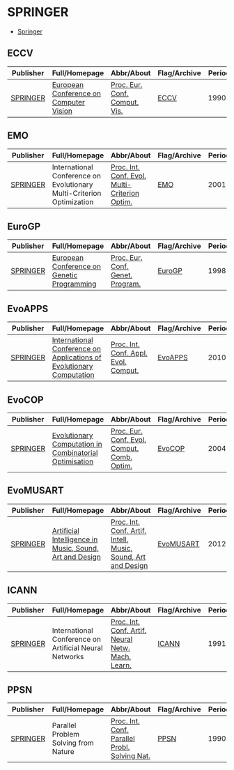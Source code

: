 # SPRINGER

- [Springer](https://link.springer.com/)

## ECCV

|Publisher|Full/Homepage|Abbr/About|Flag/Archive|Period|Top|CCF|CAS|JCR|IF|Type|
|-|-|-|-|-|-|-|-|-|-|-|
|[SPRINGER](https://link.springer.com/)|[European Conference on Computer Vision](https://eccv.ecva.net/)|[Proc. Eur. Conf. Comput. Vis.](https://eccv.ecva.net/)|[ECCV](https://link.springer.com/conference/eccv)|1990-|False|B||||Computer Vision; European Conference|

## EMO

|Publisher|Full/Homepage|Abbr/About|Flag/Archive|Period|Top|CCF|CAS|JCR|IF|Type|
|-|-|-|-|-|-|-|-|-|-|-|
|[SPRINGER](https://link.springer.com/)|International Conference on Evolutionary Multi-Criterion Optimization|[Proc. Int. Conf. Evol. Multi-Criterion Optim.](https://emo2025.org/)|[EMO](https://link.springer.com/conference/emo)|2001-|False|||||Evolutionary Computation|

## EuroGP

|Publisher|Full/Homepage|Abbr/About|Flag/Archive|Period|Top|CCF|CAS|JCR|IF|Type|
|-|-|-|-|-|-|-|-|-|-|-|
|[SPRINGER](https://link.springer.com/)|[European Conference on Genetic Programming](https://www.evostar.org/)|[Proc. Eur. Conf. Genet. Program.](https://www.evostar.org/2025/eurogp/)|[EuroGP](https://link.springer.com/conference/eurogp)|1998-|False|||||European Conference; Evolutionary Computation|

## EvoAPPS

|Publisher|Full/Homepage|Abbr/About|Flag/Archive|Period|Top|CCF|CAS|JCR|IF|Type|
|-|-|-|-|-|-|-|-|-|-|-|
|[SPRINGER](https://link.springer.com/)|[International Conference on Applications of Evolutionary Computation](https://www.evostar.org/)|[Proc. Int. Conf. Appl. Evol. Comput.](https://www.evostar.org/2025/evoapps/)|[EvoAPPS](https://link.springer.com/conference/evoapplications)|2010-|False|||||European Conference; Evolutionary Computation|

## EvoCOP

|Publisher|Full/Homepage|Abbr/About|Flag/Archive|Period|Top|CCF|CAS|JCR|IF|Type|
|-|-|-|-|-|-|-|-|-|-|-|
|[SPRINGER](https://link.springer.com/)|[Evolutionary Computation in Combinatorial Optimisation](https://www.evostar.org/)|[Proc. Eur. Conf. Evol. Comput. Comb. Optim.](https://www.evostar.org/2025/evocop/)|[EvoCOP](https://link.springer.com/conference/evocop)|2004-|False|||||European Conference; Evolutionary Computation|

## EvoMUSART

|Publisher|Full/Homepage|Abbr/About|Flag/Archive|Period|Top|CCF|CAS|JCR|IF|Type|
|-|-|-|-|-|-|-|-|-|-|-|
|[SPRINGER](https://link.springer.com/)|[Artificial Intelligence in Music, Sound, Art and Design](https://www.evostar.org/)|[Proc. Int. Conf. Artif. Intell. Music, Sound, Art and Design](https://www.evostar.org/2025/evomusart/)|[EvoMUSART](https://link.springer.com/conference/evomusart)|2012-|False|||||European Conference; Evolutionary Computation|

## ICANN

|Publisher|Full/Homepage|Abbr/About|Flag/Archive|Period|Top|CCF|CAS|JCR|IF|Type|
|-|-|-|-|-|-|-|-|-|-|-|
|[SPRINGER](https://link.springer.com/)|International Conference on Artificial Neural Networks|[Proc. Int. Conf. Artif. Neural Netw. Mach. Learn.](https://e-nns.org/icann2025/)|[ICANN](https://link.springer.com/conference/icann)|1991-|False|C||||Neural Networks|

## PPSN

|Publisher|Full/Homepage|Abbr/About|Flag/Archive|Period|Top|CCF|CAS|JCR|IF|Type|
|-|-|-|-|-|-|-|-|-|-|-|
|[SPRINGER](https://link.springer.com/)|Parallel Problem Solving from Nature|[Proc. Int. Conf. Parallel Probl. Solving Nat.](https://ppsn2024.fh-ooe.at/)|[PPSN](https://link.springer.com/conference/ppsn)|1990-|False|B||||Evolutionary Computation|

